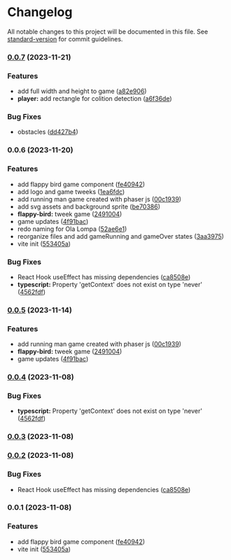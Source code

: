 # Changelog

All notable changes to this project will be documented in this file. See [standard-version](https://github.com/conventional-changelog/standard-version) for commit guidelines.

### [0.0.7](https://github.com/signifly/olalompa-jumping-game/compare/v0.0.6...v0.0.7) (2023-11-21)


### Features

* add full width and height to game ([a82e906](https://github.com/signifly/olalompa-jumping-game/commit/a82e906c8163c369b32b13606b1b6dd52ee1ae88))
* **player:** add rectangle for colition detection ([a6f36de](https://github.com/signifly/olalompa-jumping-game/commit/a6f36de826697d2db8cb3d2af4400c55e290a8ad))


### Bug Fixes

* obstacles ([dd427b4](https://github.com/signifly/olalompa-jumping-game/commit/dd427b472287a0fc7011e440506a776e8002d804))

### 0.0.6 (2023-11-20)


### Features

* add flappy bird game component ([fe40942](https://github.com/signifly/olalompa-jumping-game/commit/fe40942f3728643ec156e143bf52ede550a0b6b2))
* add logo and game tweeks ([1ea6fdc](https://github.com/signifly/olalompa-jumping-game/commit/1ea6fdc08449f6c30643d6efdf6f68ba0c149b37))
* add running man game created with phaser js ([00c1939](https://github.com/signifly/olalompa-jumping-game/commit/00c1939dfb502eb6c7b5736a02a1db8906433943))
* add svg assets and background sprite ([be70386](https://github.com/signifly/olalompa-jumping-game/commit/be703862a4332e4f48ac84de32385d97a3458bdc))
* **flappy-bird:** tweek game ([2491004](https://github.com/signifly/olalompa-jumping-game/commit/249100498d2e19f67eaccdd938184216f3c4d25e))
* game updates ([4f91bac](https://github.com/signifly/olalompa-jumping-game/commit/4f91bacf1e945401a2a44f3829ebfa288d75ecee))
* redo naming for Ola Lompa ([52ae6e1](https://github.com/signifly/olalompa-jumping-game/commit/52ae6e11362353674df4f4ea9ccd73e0ea9afd6c))
* reorganize files and add gameRunning and gameOver states ([3aa3975](https://github.com/signifly/olalompa-jumping-game/commit/3aa39753ef1cf44786d44b5e914ee1a717580f2a))
* vite init ([553405a](https://github.com/signifly/olalompa-jumping-game/commit/553405a56091b0c350fcf7b721bc5c40ad01888c))


### Bug Fixes

* React Hook useEffect has missing dependencies ([ca8508e](https://github.com/signifly/olalompa-jumping-game/commit/ca8508e76f3540cf5c7957a6ce2e14b1dd682c56))
* **typescript:** Property 'getContext' does not exist on type 'never' ([4562fdf](https://github.com/signifly/olalompa-jumping-game/commit/4562fdf98d815e90577109dfe408578aac4b6366))

### [0.0.5](https://github.com/captain-fatbeard/fatbeard-games/compare/v0.0.4...v0.0.5) (2023-11-14)


### Features

* add running man game created with phaser js ([00c1939](https://github.com/captain-fatbeard/fatbeard-games/commit/00c1939dfb502eb6c7b5736a02a1db8906433943))
* **flappy-bird:** tweek game ([2491004](https://github.com/captain-fatbeard/fatbeard-games/commit/249100498d2e19f67eaccdd938184216f3c4d25e))
* game updates ([4f91bac](https://github.com/captain-fatbeard/fatbeard-games/commit/4f91bacf1e945401a2a44f3829ebfa288d75ecee))

### [0.0.4](https://github.com/captain-fatbeard/flappy-bird/compare/v0.0.3...v0.0.4) (2023-11-08)


### Bug Fixes

* **typescript:** Property 'getContext' does not exist on type 'never' ([4562fdf](https://github.com/captain-fatbeard/flappy-bird/commit/4562fdf98d815e90577109dfe408578aac4b6366))

### [0.0.3](https://github.com/captain-fatbeard/flappy-bird/compare/v0.0.2...v0.0.3) (2023-11-08)

### [0.0.2](https://github.com/captain-fatbeard/flappy-bird/compare/v0.0.1...v0.0.2) (2023-11-08)


### Bug Fixes

* React Hook useEffect has missing dependencies ([ca8508e](https://github.com/captain-fatbeard/flappy-bird/commit/ca8508e76f3540cf5c7957a6ce2e14b1dd682c56))

### 0.0.1 (2023-11-08)


### Features

* add flappy bird game component ([fe40942](https://github.com/captain-fatbeard/flappy-bird/commit/fe40942f3728643ec156e143bf52ede550a0b6b2))
* vite init ([553405a](https://github.com/captain-fatbeard/flappy-bird/commit/553405a56091b0c350fcf7b721bc5c40ad01888c))
